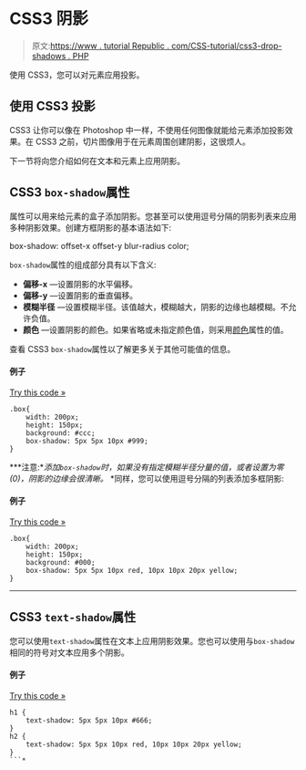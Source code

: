 # CSS3 阴影

> 原文:[https://www . tutorial Republic . com/CSS-tutorial/css3-drop-shadows . PHP](https://www.tutorialrepublic.com/css-tutorial/css3-drop-shadows.php)

使用 CSS3，您可以对元素应用投影。

## 使用 CSS3 投影

CSS3 让你可以像在 Photoshop 中一样，不使用任何图像就能给元素添加投影效果。在 CSS3 之前，切片图像用于在元素周围创建阴影，这很烦人。

下一节将向您介绍如何在文本和元素上应用阴影。

## CSS3 `box-shadow`属性

属性可以用来给元素的盒子添加阴影。您甚至可以使用逗号分隔的阴影列表来应用多种阴影效果。创建方框阴影的基本语法如下:

box-shadow: offset-x offset-y blur-radius color;

`box-shadow`属性的组成部分具有以下含义:

*   **偏移-x** —设置阴影的水平偏移。
*   **偏移-y** —设置阴影的垂直偏移。
*   **模糊半径** —设置模糊半径。该值越大，模糊越大，阴影的边缘也越模糊。不允许负值。
*   **颜色** —设置阴影的颜色。如果省略或未指定颜色值，则采用[颜色](css-color.php)属性的值。

查看 CSS3 `box-shadow`属性以了解更多关于其他可能值的信息。

#### 例子

[Try this code »](../codelab.php?topic=css3&file=box-shadow-effect "Try this code using online Editor")

```
.box{
    width: 200px;
    height: 150px;
    background: #ccc;
    box-shadow: 5px 5px 10px #999;
}
```

 ***注意:**添加`box-shadow`时，如果没有指定模糊半径分量的值，或者设置为零(0)，阴影的边缘会很清晰。*  *同样，您可以使用逗号分隔的列表添加多框阴影:

#### 例子

[Try this code »](../codelab.php?topic=css3&file=multiple-box-shadow-effects "Try this code using online Editor")

```
.box{
    width: 200px;
    height: 150px;
    background: #000;
    box-shadow: 5px 5px 10px red, 10px 10px 20px yellow;
}
```

* * *

## CSS3 `text-shadow`属性

您可以使用`text-shadow`属性在文本上应用阴影效果。您也可以使用与`box-shadow`相同的符号对文本应用多个阴影。

#### 例子

[Try this code »](../codelab.php?topic=css3&file=text-shadow-effect "Try this code using online Editor")

```
h1 {
    text-shadow: 5px 5px 10px #666;
}
h2 {
    text-shadow: 5px 5px 10px red, 10px 10px 20px yellow;
}
```*